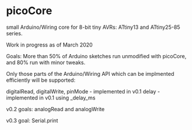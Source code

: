 # picoCore
small Arduino/Wiring core for 8-bit tiny AVRs: ATtiny13 and ATtiny25-85 series.

Work in progress as of March 2020

Goals: More than 50% of Arduino sketches run unmodified with picoCore, and 80% run with minor tweaks.

Only those parts of the Arduino/Wiring API which can be implmented efficiently will be supported:

digitalRead, digitalWrite, pinMode - implemented in v0.1
delay - implemented in v0.1 using _delay_ms

v0.2 goals: analogRead and analogWrite

v0.3 goal: Serial.print
